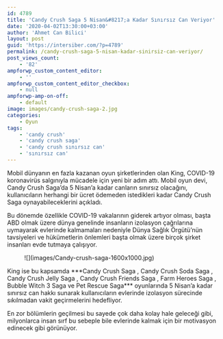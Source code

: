 ```yaml
---
id: 4789
title: 'Candy Crush Saga 5 Nisan&#8217;a Kadar Sınırsız Can Veriyor'
date: '2020-04-02T13:30:00+03:00'
author: 'Ahmet Can Bilici'
layout: post
guid: 'https://intersiber.com/?p=4789'
permalink: /candy-crush-saga-5-nisan-kadar-sinirsiz-can-veriyor/
post_views_count:
    - '82'
ampforwp_custom_content_editor:
    - ''
ampforwp_custom_content_editor_checkbox:
    - null
ampforwp-amp-on-off:
    - default
image: images/candy-crush-saga-2.jpg
categories:
    - Oyun
tags:
    - 'candy crush'
    - 'candy crush saga'
    - 'candy crush sınırsız can'
    - 'sınırsız can'
---
```


Mobil dünyanın en fazla kazanan oyun şirketlerinden olan King, COVID-19 koronavirüs salgınıyla mücadele için yeni bir adım attı. Mobil oyun devi, Candy Crush Saga’da 5 Nisan’a kadar canların sınırsız olacağını, kullanıcıların herhangi bir ücret ödemeden istedikleri kadar Candy Crush Saga oynayabileceklerini açıkladı.

Bu dönemde özellikle COVID-19 vakalarının giderek artıyor olması, başta ABD olmak üzere dünya genelinde insanların izolasyon çağrılarına uymayarak evlerinde kalmamaları nedeniyle Dünya Sağlık Örgütü’nün tavsiyeleri ve hükümetlerin önlemleri başta olmak üzere birçok şirket insanları evde tutmaya çalışıyor.

<figure class="wp-block-image size-large">![](images/Candy-crush-saga-1600x1000.jpg)</figure>King ise bu kapsamda ***Candy Crush Saga , Candy Crush Soda Saga , Candy Crush Jelly Saga , Candy Crush Friends Saga , Farm Heroes Saga , Bubble Witch 3 Saga ve Pet Rescue Saga*** oyunlarında 5 Nisan’a kadar sınırsız can hakkı sunarak kullanıcıların evlerinde izolasyon sürecinde sıkılmadan vakit geçirmelerini hedefliyor.

En zor bölümlerin geçilmesi bu sayede çok daha kolay hale geleceği gibi, milyonlarca insan sırf bu sebeple bile evlerinde kalmak için bir motivasyon edinecek gibi görünüyor.